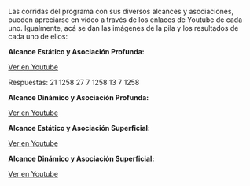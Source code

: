 Las corridas del programa con sus diversos alcances y asociaciones, pueden apreciarse en video a través de los enlaces de Youtube de cada uno. Igualmente, acá se dan las imágenes de la pila y los resultados de cada uno de ellos:

**Alcance Estático y Asociación Profunda:**

[Ver en Youtube](https://www.youtube.com/watch?v=fEQZz0rgdUw)

Respuestas:
21 1258 27
7 1258 13
7 1258 

**Alcance Dinámico y Asociación Profunda:**

[Ver en Youtube]()

**Alcance Estático y Asociación Superficial:**

[Ver en Youtube]()

**Alcance Dinámico y Asociación Superficial:**

[Ver en Youtube]()